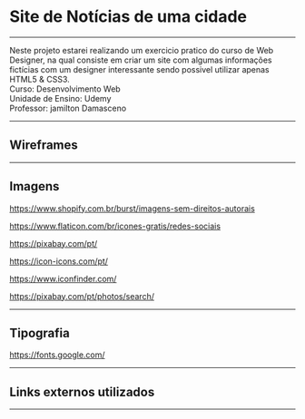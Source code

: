 # Site de Notícias de uma cidade
---

Neste projeto estarei realizando um exercicio pratico do curso de Web Designer, na qual consiste em criar um site com algumas informações fictícias com um designer interessante sendo possivel utilizar apenas HTML5 & CSS3.<br/>
Curso: Desenvolvimento Web<br/>
Unidade de Ensino: Udemy<br/>
Professor: jamilton Damasceno

---
## Wireframes

---
## Imagens

https://www.shopify.com.br/burst/imagens-sem-direitos-autorais

https://www.flaticon.com/br/icones-gratis/redes-sociais

https://pixabay.com/pt/

https://icon-icons.com/pt/

https://www.iconfinder.com/

https://pixabay.com/pt/photos/search/

---
## Tipografia

https://fonts.google.com/

---
## Links externos utilizados

---
